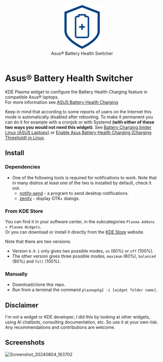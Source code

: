 <div align="center">
<picture>
  <source media="(prefers-color-scheme: dark)" srcset="logo.png">
  <img alt="Logo" src="logo.png" height="150px">
</picture>
<br>
Asus® Battery Health Switcher
</div>
<br>

# Asus® Battery Health Switcher
KDE Plasma widget to configure the Battery Health Charging feature in compatible Asus® laptops.  
For more information see [ASUS Battery Health Charging](https://www.asus.com/us/support/FAQ/1032726/)

Keep in mind that according to some reports of users on the Internet this mode is automatically disabled after rebooting. 
To make it permanent you can do it for example with a cronjob or with Systemd **(with either of these two ways you would not need this widget)**. See [Battery Charging limiter Linux (ASUS Laptops)](https://github.com/sreejithag/battery-charging-limiter-linux) or [Enable Asus Battery Health Charging (Charging Threshold) in Linux](https://www.youtube.com/watch?v=BacV_hvaXfU).

## Install

### Dependencies

- One of the following tools is required for notifications to work. Note that in many distros at least one of the two is installed by default, check it out.
  - [notify-send](https://www.commandlinux.com/man-page/man1/notify-send.1.html) - a program to send desktop notifications.
  - [zenity](https://www.commandlinux.com/man-page/man1/zenity.1.html) - display GTK+ dialogs.

### From KDE Store
You can find it in your software center, in the subcategories `Plasma Addons > Plasma Widgets`.  
Or you can download or install it directly from the [KDE Store](https://store.kde.org/p/2075212/) website.

Note that there are two versions:
- Version `0.0.1` only gives two possible modes, `on` (60%) or `off` (100%).
- The other version gives three possible modes, `maximum` (60%), `balanced` (80%) and `full` (100%).

### Manually
- Download/clone this repo.
- Run from a terminal the command `plasmapkg2 -i [widget folder name]`.

## Disclaimer
I'm not a widget or KDE developer, I did this by looking at other widgets, using AI chatbots, consulting documentation, etc. So use it at your own risk.
Any recommendations and contributions are welcome.

## Screenshots

![Screenshot_20240804_163702](https://github.com/user-attachments/assets/1d725319-f59c-4ce7-9e8a-23c2d5f53074)

